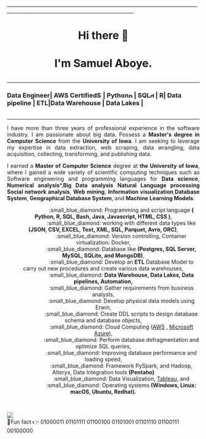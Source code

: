 ###### __________________________________________________________________________________________________________________________________

<h1 align="center"> Hi there 👋</h1>
<h1 align="center"> I'm Samuel Aboye.</h1>

###### 
__________________________________________________________________________________________________________________________________________
### Data Engineer| AWS Certified<img src="https://emoji.gg/assets/emoji/8053_SN_Amazon_512x512.png" width="16px" height="16px" alt="SN_Amazon_512x512"></a>| Python<img src="https://emoji.gg/assets/emoji/1887_python.png" width="14px" height="14px" alt="python"></a>| SQL<a href="https://emoji.gg/emoji/6648_dataemoji"><img src="https://emoji.gg/assets/emoji/6648_dataemoji.png" width="14px" height="14px" alt="dataemoji"></a>| R| Data pipeline | ETL|Data Warehouse | Data Lakes | 
###### 
___________________________________________________________________________________________________________________________________________

<p align="justify">
I have more than three years of professional experience in the software industry. I am passionate about big data. Possess a <b>Master's degree in Computer Science</b> from the <b>University of Iowa</b>. I am seeking to leverage my expertise in data extraction, web scraping, data wrangling, data acquisition, collecting, transforming, and publishing data. 
</p> 
<p align="justify">    
    I earned a <b>Master of Computer Science</b> degree at <b>the University of Iowa</b>, where I gained a wide variety of scientific computing techniques such as Software engineering and programming languages for <b>Data science</b>, <b>Numerical analysis</b>*,<b>Big Data analysis</b> <b>Natural Language processing</b> <b>Social network analysis</b>, <b>Web mining</b>, <b>Information visualization</b>,<b>Database System</b>, <b>Geographical Database System</b>, and <b>Machine Learning Models</b>.
</p>
<p align="justify"
My specialties and skills include quickly learning new skills and Programming languages, problem-solving, Software development (Methodology and Project Management), and knowledge of database development, data analysis,
</p>
<p style="text-align:center">
&nbsp;&nbsp;&nbsp;&nbsp;&nbsp;&nbsp;&nbsp;&nbsp;&nbsp;&nbsp;&nbsp;&nbsp;&nbsp;&nbsp;&nbsp;&nbsp;&nbsp;&nbsp;&nbsp;&nbsp;&nbsp;&nbsp;&nbsp;&nbsp;:small_blue_diamond:  Programming and script language <b>( Python, R, SQL, Bash, Java, Javascript, HTML, CSS )</b>, <br>
&nbsp;&nbsp;&nbsp;&nbsp;&nbsp;&nbsp;&nbsp;&nbsp;&nbsp;&nbsp;&nbsp;&nbsp;&nbsp;&nbsp;&nbsp;&nbsp;&nbsp;&nbsp;&nbsp;&nbsp;&nbsp;&nbsp;&nbsp;&nbsp;:small_blue_diamond:  working with different data types like <b>(JSON, CSV, EXCEL, Text, XML, SQL, Parquet, Avro, ORC)</b>,<br>
&nbsp;&nbsp;&nbsp;&nbsp;&nbsp;&nbsp;&nbsp;&nbsp;&nbsp;&nbsp;&nbsp;&nbsp;&nbsp;&nbsp;&nbsp;&nbsp;&nbsp;&nbsp;&nbsp;&nbsp;&nbsp;&nbsp;&nbsp;&nbsp;:small_blue_diamond:  Version controlling, Container virtualization: Docker,<br>
&nbsp;&nbsp;&nbsp;&nbsp;&nbsp;&nbsp;&nbsp;&nbsp;&nbsp;&nbsp;&nbsp;&nbsp;&nbsp;&nbsp;&nbsp;&nbsp;&nbsp;&nbsp;&nbsp;&nbsp;&nbsp;&nbsp;&nbsp;&nbsp;:small_blue_diamond:  Database like <b>(Postgres, SQL Server, MySQL, SQLite, and MongoDB)</b>,<br>
&nbsp;&nbsp;&nbsp;&nbsp;&nbsp;&nbsp;&nbsp;&nbsp;&nbsp;&nbsp;&nbsp;&nbsp;&nbsp;&nbsp;&nbsp;&nbsp;&nbsp;&nbsp;&nbsp;&nbsp;&nbsp;&nbsp;&nbsp;&nbsp;:small_blue_diamond:  Develop an <b>ETL</b> Database Model to carry out new procedures and create various data warehouses,<br>
&nbsp;&nbsp;&nbsp;&nbsp;&nbsp;&nbsp;&nbsp;&nbsp;&nbsp;&nbsp;&nbsp;&nbsp;&nbsp;&nbsp;&nbsp;&nbsp;&nbsp;&nbsp;&nbsp;&nbsp;&nbsp;&nbsp;&nbsp;&nbsp;:small_blue_diamond:  <b>Data Warehouse, Data Lakes, Data pipelines, Automation,</b><br>
&nbsp;&nbsp;&nbsp;&nbsp;&nbsp;&nbsp;&nbsp;&nbsp;&nbsp;&nbsp;&nbsp;&nbsp;&nbsp;&nbsp;&nbsp;&nbsp;&nbsp;&nbsp;&nbsp;&nbsp;&nbsp;&nbsp;&nbsp;&nbsp;:small_blue_diamond:   Gather requirements from business analysts,<br>
&nbsp;&nbsp;&nbsp;&nbsp;&nbsp;&nbsp;&nbsp;&nbsp;&nbsp;&nbsp;&nbsp;&nbsp;&nbsp;&nbsp;&nbsp;&nbsp;&nbsp;&nbsp;&nbsp;&nbsp;&nbsp;&nbsp;&nbsp;&nbsp;:small_blue_diamond:  Develop physical data models using Erwin,<br>
&nbsp;&nbsp;&nbsp;&nbsp;&nbsp;&nbsp;&nbsp;&nbsp;&nbsp;&nbsp;&nbsp;&nbsp;&nbsp;&nbsp;&nbsp;&nbsp;&nbsp;&nbsp;&nbsp;&nbsp;&nbsp;&nbsp;&nbsp;&nbsp;:small_blue_diamond:  Create DDL scripts to design database schema and database objects,<br>
&nbsp;&nbsp;&nbsp;&nbsp;&nbsp;&nbsp;&nbsp;&nbsp;&nbsp;&nbsp;&nbsp;&nbsp;&nbsp;&nbsp;&nbsp;&nbsp;&nbsp;&nbsp;&nbsp;&nbsp;&nbsp;&nbsp;&nbsp;&nbsp;:small_blue_diamond:  Cloud Computing (<a href="https://www.credly.com/badges/dea7ab47-4d66-4343-bb4a-e8fda880cffa/linked_in_profile"  target="_blank">AWS</a> , <a href="https://www.credly.com/badges/1461e6e4-a945-4c84-a4e7-db1d3213b7a1"  target="_blank">Microsoft Azure</a>),<br>
&nbsp;&nbsp;&nbsp;&nbsp;&nbsp;&nbsp;&nbsp;&nbsp;&nbsp;&nbsp;&nbsp;&nbsp;&nbsp;&nbsp;&nbsp;&nbsp;&nbsp;&nbsp;&nbsp;&nbsp;&nbsp;&nbsp;&nbsp;&nbsp;:small_blue_diamond:  Perform database defragmentation and optimize SQL queries,<br>
&nbsp;&nbsp;&nbsp;&nbsp;&nbsp;&nbsp;&nbsp;&nbsp;&nbsp;&nbsp;&nbsp;&nbsp;&nbsp;&nbsp;&nbsp;&nbsp;&nbsp;&nbsp;&nbsp;&nbsp;&nbsp;&nbsp;&nbsp;&nbsp;:small_blue_diamond:  Improving database performance and loading speed,<br>
&nbsp;&nbsp;&nbsp;&nbsp;&nbsp;&nbsp;&nbsp;&nbsp;&nbsp;&nbsp;&nbsp;&nbsp;&nbsp;&nbsp;&nbsp;&nbsp;&nbsp;&nbsp;&nbsp;&nbsp;&nbsp;&nbsp;&nbsp;&nbsp;:small_blue_diamond:  Framework PySpark, and Hadoop, Alteryx, Data Integration tools <b>(Pentaho)</b><br>
&nbsp;&nbsp;&nbsp;&nbsp;&nbsp;&nbsp;&nbsp;&nbsp;&nbsp;&nbsp;&nbsp;&nbsp;&nbsp;&nbsp;&nbsp;&nbsp;&nbsp;&nbsp;&nbsp;&nbsp;&nbsp;&nbsp;&nbsp;&nbsp;:small_blue_diamond:  Data Visualization, <a href="https://public.tableau.com/app/profile/saboye" target="_blank">Tableau,</a> and <br>
&nbsp;&nbsp;&nbsp;&nbsp;&nbsp;&nbsp;&nbsp;&nbsp;&nbsp;&nbsp;&nbsp;&nbsp;&nbsp;&nbsp;&nbsp;&nbsp;&nbsp;&nbsp;&nbsp;&nbsp;&nbsp;&nbsp;&nbsp;&nbsp;:small_blue_diamond:  Operating systems <b>(Windows, Linux: macOS, Ubuntu, Redhat).</b> <br>
</p>
<br>

<a href="https://linkedin.com/in/samuelaboye" target="_blank"><img src ="https://img.shields.io/badge/LinkedIn-0077B5?style=for-the-badge&logo=linkedin&logoColor=white" /></a><br>
:small_blue_diamond:Fun fact   👉   01000011 01101111 01100100 01101001 01101110 01100111 00100000

